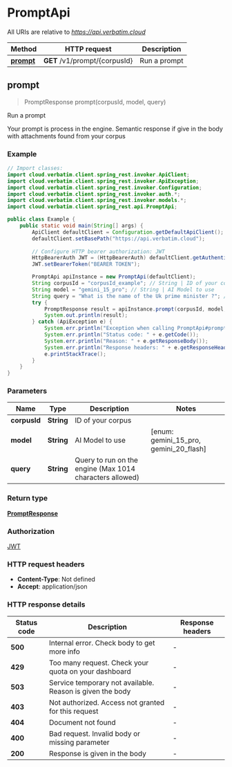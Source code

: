 # PromptApi

All URIs are relative to *https://api.verbatim.cloud*

| Method | HTTP request | Description |
|------------- | ------------- | -------------|
| [**prompt**](PromptApi.md#prompt) | **GET** /v1/prompt/{corpusId} | Run a prompt |



## prompt

> PromptResponse prompt(corpusId, model, query)

Run a prompt

Your prompt is process in the engine. Semantic response if give in the body with attachments found from your corpus

### Example

```java
// Import classes:
import cloud.verbatim.client.spring_rest.invoker.ApiClient;
import cloud.verbatim.client.spring_rest.invoker.ApiException;
import cloud.verbatim.client.spring_rest.invoker.Configuration;
import cloud.verbatim.client.spring_rest.invoker.auth.*;
import cloud.verbatim.client.spring_rest.invoker.models.*;
import cloud.verbatim.client.spring_rest.api.PromptApi;

public class Example {
    public static void main(String[] args) {
        ApiClient defaultClient = Configuration.getDefaultApiClient();
        defaultClient.setBasePath("https://api.verbatim.cloud");
        
        // Configure HTTP bearer authorization: JWT
        HttpBearerAuth JWT = (HttpBearerAuth) defaultClient.getAuthentication("JWT");
        JWT.setBearerToken("BEARER TOKEN");

        PromptApi apiInstance = new PromptApi(defaultClient);
        String corpusId = "corpusId_example"; // String | ID of your corpus
        String model = "gemini_15_pro"; // String | AI Model to use
        String query = "What is the name of the Uk prime minister ?"; // String | Query to run on the engine (Max 1014 characters allowed)
        try {
            PromptResponse result = apiInstance.prompt(corpusId, model, query);
            System.out.println(result);
        } catch (ApiException e) {
            System.err.println("Exception when calling PromptApi#prompt");
            System.err.println("Status code: " + e.getCode());
            System.err.println("Reason: " + e.getResponseBody());
            System.err.println("Response headers: " + e.getResponseHeaders());
            e.printStackTrace();
        }
    }
}
```

### Parameters


| Name | Type | Description  | Notes |
|------------- | ------------- | ------------- | -------------|
| **corpusId** | **String**| ID of your corpus | |
| **model** | **String**| AI Model to use | [enum: gemini_15_pro, gemini_20_flash] |
| **query** | **String**| Query to run on the engine (Max 1014 characters allowed) | |

### Return type

[**PromptResponse**](PromptResponse.md)

### Authorization

[JWT](../README.md#JWT)

### HTTP request headers

- **Content-Type**: Not defined
- **Accept**: application/json


### HTTP response details
| Status code | Description | Response headers |
|-------------|-------------|------------------|
| **500** | Internal error. Check body to get more info |  -  |
| **429** | Too many request. Check your quota on your dashboard |  -  |
| **503** | Service temporary not available. Reason is given the body |  -  |
| **403** | Not authorized. Access not granted for this request |  -  |
| **404** | Document not found |  -  |
| **400** | Bad request. Invalid body or missing parameter |  -  |
| **200** | Response is given in the body |  -  |

